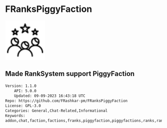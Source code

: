 # FRanksPiggyFaction
<img src="https://raw.githubusercontent.com/FRashkar-pm/FRanksPiggyFaction/73dd7b2c9d0ab00d751cf7bf0b005f83c3bce13a/icon.png" width="128" height="128" />

## Made RankSystem support PiggyFaction
```properties
Version: 1.1.0
    API: 5.0.0
    Updated: 09-09-2023 16:43:18 UTC
Repo: https://github.com/FRashkar-pm/FRanksPiggyFaction
License: GPL-3.0
Categories: General,Chat-Related,Informational
Keywords: addon,chat,faction,factions,franks,piggyfaction,piggyfactions,ranks,ranksystem
```